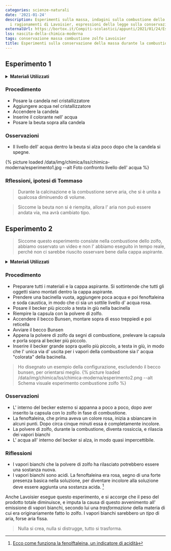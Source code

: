 ```yaml
---
categories: scienze-naturali
date: '2021-01-24'
description: Esperimenti sulla massa, indagini sulla combustione dello zolfo per capire
  i ragionamenti di Lavoisier, espressioni della legge sulla conservazione della massa.
externalUrl: https://bortox.it/Compiti-scolastici/appunti/2021/01/24/Esperimenti-conservazione-massa-Lavoisier.html
lss: nascita-della-chimica-moderna
tags: conservazione massa combustione zolfo Lavoisier
title: Esperimenti sulla conservazione della massa durante la combustione
---
```


## Esperimento 1

<details>
  <summary><b>Materiali Utilizzati</b></summary>

  • Candela<br>
  • Accendino<br>
  • Beuta ( va bene anche un becker )<br>
  • Cristallizzatore ( va bene qualsiasi vaschetta in cui inserire il becker capovolto )<br>
  • Acqua<br>
  • Colorante alimentare<br>

</details>

### Procedimento 

- Posare la candela nel cristallizzatore
- Aggiungere acqua nel cristallizzatore
- Accendere la candela
- Inserire il colorante nell' acqua
- Posare la beuta sopra alla candela

### Osservazioni

- Il livello dell' acqua dentro la beuta si alza poco dopo che la candela si spegne.

{% picture loaded /data/img/chimica/lss/chimica-moderna/esperimento1.jpg --alt Foto confronto livello dell' acqua %}


### Rflessioni, ipotesi di Tommaso

> Durante la calcinazione e la combustione serve aria, che si è unita a qualcosa diminuendo di volume. 

> Siccome la beuta non si è riempita, allora l' aria non può essere andata via, ma avrà cambiato tipo.

## Esperimento 2

> Siccome questo esperimento consiste nella combustione dello zolfo, abbiamo osservato un video e non l' abbiamo eseguito in tempo reale, perché non ci sarebbe riuscito osservare bene dalla cappa aspirante. 

<details>
  <summary><b>Materiali Utilizzati</b></summary>

  • Capsula<br>
  • Polvere di zolfo<br>
  • Acqua<br>
  • 2 Becker, di diverse dimensioni<br>
  • Fenoftaleina<br>
  • Soda caustica<br>
  • Becco Bunsen<br>
  • Reticella<br>
  • Treppiedi<br>
  • Pinza di metallo<br>
  • Cappa aspirante<br>
  • Bacinella<br>

</details>

### Procedimento 

- Preparare tutti i materiali e la cappa aspirante. Si sottintende che tutti gli oggetti siano montati dentro la cappa aspirante. 
- Prendere una bacinella vuota, aggiungere poca acqua e poi fenoftaleina e soda caustica, in modo che ci sia un sottile livello d' acqua rosa.
- Posare il becker più piccolo a testa in giù nella bacinella
- Riempire la capsula con la polvere di zolfo.
- Accendere il becco Bunsen, montare sopra di esso treppiedi e poi reticella
- Avviare il becco Bunsen
- Appena la polvere di zolfo da segni di combustione, prelevare la capsula e porla sopra al becker più piccolo.
- Inserire il becker grande sopra quello più piccolo, a testa in giù, in modo che l' unica via d' uscita per i vapori della combustione sia l' acqua "colorata" della bacinella.

> Ho disegnato un esempio della configurazione, escludendo il becco bunsen, per orientarsi meglio.
{% picture loaded /data/img/chimica/lss/chimica-moderna/esperimento2.png --alt Schema visuale esperimento combustione zolfo %}


### Osservazioni

- L' interno del becker esterno si appanna a poco a poco, dopo aver inserito la capsula con lo zolfo in fase di combustione. 
- La fenoftaleina, che prima aveva un colore rosa, inizia a sbiancare in alcuni punti. Dopo circa cinque minuti essa è completamente incolore.
- La polvere di zolfo, durante la combustione, diventa rossiccia, e rilascia dei vapori bianchi
- L' acqua all' interno del becker si alza, in modo quasi impercettibile.

### Riflessioni

- I vapori bianchi che la polvere di zolfo ha rilasciato potrebbero essere una sostanza nuova.
- I vapori bianchi sono acidi. La fenoftaleina era rosa, segno di una forte presenza basica nella soluzione, per diventare incolore alla soluzione deve essere aggiunta una sostanza acida. [^1]

Anche Lavoisier esegue questo esperimento, e si accorge che il peso del prodotto totale diminuisce, e imputa la causa di questo avvenimento all' emissione di vapori bianchi, secondo lui una _trasformazione_ della materia di cui era originariamente fatto lo zolfo. I vapori bianchi sarebbero un _tipo_ di aria, forse aria fissa.


> Nulla si crea, nulla si distrugge, tutto si trasforma.

[^1]: [Ecco come funziona la fenolftaleina, un indicatore di acidità](https://bortox.it/Compiti-scolastici/appunti/2020/10/24/fenoftaleina-e-cartina-di-tornasole.html)
